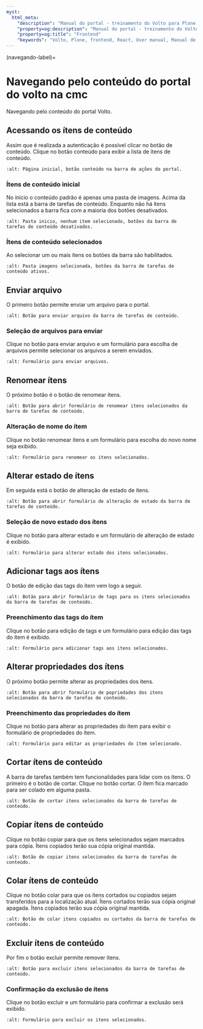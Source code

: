 ```yaml
---
myst:
  html_meta:
    "description": "Manual do portal - treinamento do Volto para Plone 6 da CMC. Navegando."
    "property=og:description": "Manual do portal - treinamento do Volto para Plone 6 da CMC. Navegando."
    "property=og:title": "Frontend"
    "keywords": "Volto, Plone, frontend, React, User manual, Manual de usuário, treinamento, navegar"
---
```



(navegando-label)=

# Navegando pelo conteúdo do portal do volto na cmc

Navegando pelo conteúdo do portal Volto.

## Acessando os ítens de conteúdo

Assim que é realizada a autenticação é possível clicar no botão de conteúdo. Clique no botão conteúdo para exibir a lista de ítens de conteúdo.

```{image} ./_static/training/navegar/inicio-botao-conteudo.png
:alt: Página inicial, botão conteúdo na barra de ações do portal.
```

### Ítens de conteúdo inicial

No ínicio o conteúdo padrão é apenas uma pasta de imagens. Acima da lista está a barra de tarefas de conteúdo. Enquanto não há ítens selecionados a barra fica com a maioria dos botões desativados.

```{image} ./_static/training/navegar/conteudo-pasta-inicio.png
:alt: Pasta inicio, nenhum item selecionado, botões da barra de tarefas de conteúdo desativados.
```

### Ítens de conteúdo selecionados

Ao selecionar um ou mais ítens os botões da barra são habilitados.

```{image} ./_static/training/navegar/conteudo-pasta-inicio-selecao-objeto.png
:alt: Pasta imagens selecionada, botões da barra de tarefas de conteúdo ativos.
``` 

## Enviar arquivo

O primeiro botão permite enviar um arquivo para o portal. 

```{image} ./_static/training/navegar/conteudo-pasta-inicio-botao-enviar.png
:alt: Botão para enviar arquivo da barra de tarefas de conteúdo.
``` 

### Seleção de arquivos para enviar

Clique no botão para enviar arquivo e um formulário para escolha de arquivos permite selecionar os arquivos a serem enviados.

```{image} ./_static/training/navegar/conteudo-pasta-inicio-form-enviar-arquivo.png
:alt: Formulário para enviar arquivos.
``` 

## Renomear ítens

O próximo botão é o botão de renomear ítens. 

```{image} ./_static/training/navegar/conteudo-pasta-inicio-botao-renomear.png
:alt: Botão para abrir formulário de renomear itens selecionados da barra de tarefas de conteúdo.
``` 

### Alteração de nome do ítem

Clique no botão renomear ítens e um formulário para escolha do novo nome seja exibido.

```{image} ./_static/training/navegar/conteudo-pasta-inicio-form-renomear-item.png
:alt: Formulário para renomear os itens selecionados.
``` 

## Alterar estado de ítens

Em seguida está o botão de alteração de estado de ítens.

```{image} ./_static/training/navegar/conteudo-pasta-inicio-botao-estado.png
:alt: Botão para abrir formulário de alteração de estado da barra de tarefas de conteúdo.
``` 

### Seleção de novo estado dos ítens

Clique no botão para alterar estado e um formulário de alteração de estado é exibido.

```{image} ./_static/training/navegar/conteudo-pasta-inicio-alterar-estado.png
:alt: Formulário para alterar estado dos itens selecionados.
``` 

## Adicionar tags aos ítens

O botão de edição das tags do ítem vem logo a seguir.

```{image} ./_static/training/navegar/conteudo-pasta-inicio-botao-tags.png
:alt: Botão para abrir formulário de tags para os itens selecionados da barra de tarefas de conteúdo.
``` 

### Preenchimento das tags do ítem

Clique no botão para edição de tags e um formulário para edição das tags do ítem é exibido.

```{image} ./_static/training/navegar/conteudo-pasta-inicio-form-tags.png
:alt: Formulário para adicionar tags aos itens selecionados.
``` 

## Alterar propriedades dos ítens

O próximo botão permite alterar as propriedades dos itens.

```{image} ./_static/training/navegar/conteudo-pasta-inicio-botao-propriedades.png
:alt: Botão para abrir formulário de popriedades dos itens selecionados da barra de tarefas de conteúdo.
``` 

### Preenchimento das propriedades do ítem

Clique no botão para alterar as propriedades do ítem para exibir o formulário de propriedades do ítem.

```{image} ./_static/training/navegar/conteudo-pasta-inicio-form-propriedades-do-item.png
:alt: Formulário para editar as propriedades do ítem selecionado.
``` 

## Cortar ítens de conteúdo

A barra de tarefas também tem funcionalidades para lidar com os ítens. O primeiro é o botão de cortar. Clique no botão cortar. O ítem fica marcado para ser colado em alguma pasta.

```{image} ./_static/training/navegar/conteudo-pasta-inicio-botao-cortar.png
:alt: Botão de cortar itens selecionados da barra de tarefas de conteúdo.
``` 

## Copiar ítens de conteúdo

Clique no botão copiar para que os ítens selecionados sejam marcados para cópia. Ítens copiados terão sua cópia original mantida. 
 
```{image} ./_static/training/navegar/conteudo-pasta-inicio-botao-copiar.png
:alt: Botão de copiar itens selecionados da barra de tarefas de conteúdo.
``` 

## Colar ítens de conteúdo

Clique no botão colar para que os ítens cortados ou copiados sejam transferidos para a localização atual. Ítens cortados terão sua cópia original apagada. Ítens copiados terão sua cópia original mantida.

```{image} ./_static/training/navegar/conteudo-pasta-inicio-botao-colar.png
:alt: Botão de colar itens copiados ou cortados da barra de tarefas de conteúdo.
``` 

## Excluir ítens de conteúdo

Por fim o botão excluir permite remover ítens.

```{image} ./_static/training/navegar/conteudo-pasta-inicio-botao-excluir.png
:alt: Botão para excluir itens selecionados da barra de tarefas de conteúdo.
``` 

### Confirmação da exclusão de ítens

Clique no botão excluir e um formulário para confirmar a exclusão será exibido.

```{image} ./_static/training/navegar/conteudo-pasta-inicio-form-excluir.png
:alt: Formulário para excluir os itens selecionados.
``` 
